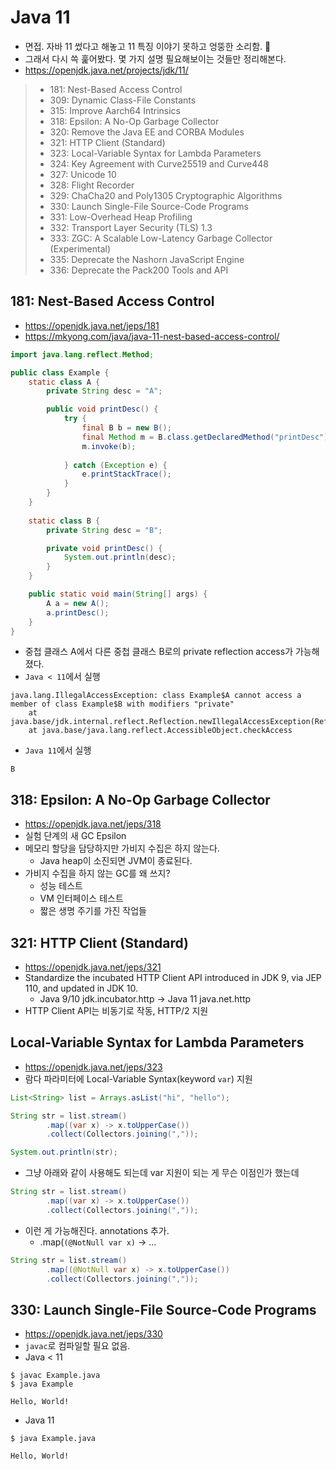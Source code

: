 # Java 11
- 면접. 자바 11 썼다고 해놓고 11 특징 이야기 못하고 엉뚱한 소리함. 🥲
- 그래서 다시 쓱 훑어봤다. 몇 가지 설명 필요해보이는 것들만 정리해본다.
- https://openjdk.java.net/projects/jdk/11/

>- 181: Nest-Based Access Control
>- 309: Dynamic Class-File Constants
>- 315: Improve Aarch64 Intrinsics
>- 318: Epsilon: A No-Op Garbage Collector
>- 320: Remove the Java EE and CORBA Modules
>- 321: HTTP Client (Standard)
>- 323: Local-Variable Syntax for Lambda Parameters
>- 324: Key Agreement with Curve25519 and Curve448
>- 327: Unicode 10
>- 328: Flight Recorder
>- 329: ChaCha20 and Poly1305 Cryptographic Algorithms
>- 330: Launch Single-File Source-Code Programs
>- 331: Low-Overhead Heap Profiling
>- 332: Transport Layer Security (TLS) 1.3
>- 333: ZGC: A Scalable Low-Latency Garbage Collector (Experimental)
>- 335: Deprecate the Nashorn JavaScript Engine
>- 336: Deprecate the Pack200 Tools and API

## 181: Nest-Based Access Control
- https://openjdk.java.net/jeps/181
- https://mkyong.com/java/java-11-nest-based-access-control/
```java
import java.lang.reflect.Method;

public class Example {
    static class A {
        private String desc = "A";

        public void printDesc() {
            try {
            	final B b = new B();
            	final Method m = B.class.getDeclaredMethod("printDesc");
            	m.invoke(b);
            	
            } catch (Exception e) {
            	e.printStackTrace();
            }
        }
    }
    
    static class B {
    	private String desc = "B";

    	private void printDesc() {
            System.out.println(desc);
    	}
    }

    public static void main(String[] args) {
    	A a = new A();
    	a.printDesc();
    }
}
```
- 중첩 클래스 A에서 다른 중첩 클래스 B로의 private reflection access가 가능해졌다.
- `Java < 11`에서 실행
```text
java.lang.IllegalAccessException: class Example$A cannot access a member of class Example$B with modifiers "private"
	at java.base/jdk.internal.reflect.Reflection.newIllegalAccessException(Reflection.java:361)
	at java.base/java.lang.reflect.AccessibleObject.checkAccess
```
- `Java 11`에서 실행
```text
B
```

## 318: Epsilon: A No-Op Garbage Collector
- https://openjdk.java.net/jeps/318
- 실험 단계의 새 GC Epsilon
- 메모리 할당을 담당하지만 가비지 수집은 하지 않는다.
  - Java heap이 소진되면 JVM이 종료된다.
- 가비지 수집을 하지 않는 GC를 왜 쓰지?
  - 성능 테스트
  - VM 인터페이스 테스트
  - 짧은 생명 주기를 가진 작업들

## 321: HTTP Client (Standard)
- https://openjdk.java.net/jeps/321
- Standardize the incubated HTTP Client API introduced in JDK 9, 
  via JEP 110, and updated in JDK 10.
  - Java 9/10 jdk.incubator.http -> Java 11 java.net.http
- HTTP Client API는 비동기로 작동, HTTP/2 지원

## Local-Variable Syntax for Lambda Parameters
- https://openjdk.java.net/jeps/323
- 람다 파라미터에 Local-Variable Syntax(keyword `var`) 지원
```java
List<String> list = Arrays.asList("hi", "hello");

String str = list.stream()
        .map((var x) -> x.toUpperCase())
        .collect(Collectors.joining(","));

System.out.println(str);
```
- 그냥 아래와 같이 사용해도 되는데 var 지원이 되는 게 무슨 이점인가 했는데
```java
String str = list.stream()
        .map((var x) -> x.toUpperCase())
        .collect(Collectors.joining(","));
```
- 이런 게 가능해진다. annotations 추가.
  - .map(`(@NotNull var x)` -> ...
```java
String str = list.stream()
        .map((@NotNull var x) -> x.toUpperCase())
        .collect(Collectors.joining(","));
```

## 330: Launch Single-File Source-Code Programs
- https://openjdk.java.net/jeps/330
- `javac`로 컴파일할 필요 없음.
- Java < 11
```text
$ javac Example.java
$ java Example

Hello, World!
```
- Java 11
```text
$ java Example.java

Hello, World!
```
